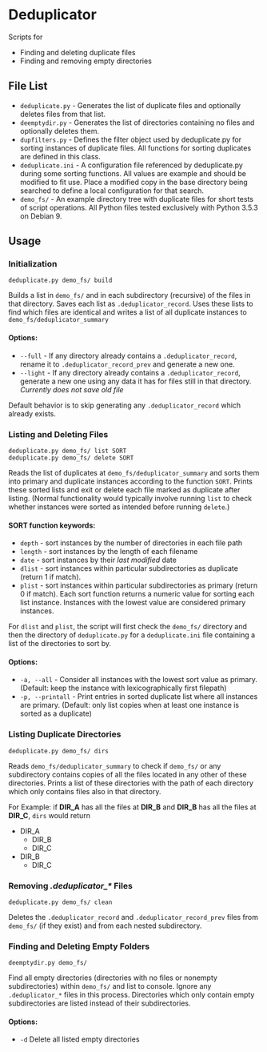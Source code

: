 # Deduplicator
Scripts for 
* Finding and deleting duplicate files
* Finding and removing empty directories

## File List
* ```deduplicate.py```
\- Generates the list of duplicate files and optionally deletes files from that list.
* ```deemptydir.py```
\- Generates the list of directories containing no files and optionally deletes them.
* ```dupfilters.py```
\- Defines the filter object used by deduplicate.py for sorting instances of duplicate files.
All functions for sorting duplicates are defined in this class.
* ```deduplicate.ini```
\- A configuration file referenced by deduplicate.py during some sorting functions. 
All values are example and should be modified to fit use.
Place a modified copy in the base directory being searched to define a local configuration for that search.
* ```demo_fs/```
\- An example directory tree with duplicate files for short tests of script operations.
All Python files tested exclusively with Python 3.5.3 on Debian 9.

## Usage
### Initialization
```
deduplicate.py demo_fs/ build
```
Builds a list in ```demo_fs/``` and in each subdirectory (recursive) of the files in that directory. 
Saves each list as ```.deduplicator_record```. Uses these lists to find which files are identical and writes a list of all duplicate instances to ```demo_fs/deduplicator_summary```
#### Options:
* ```--full``` \- If any directory already contains a ```.deduplicator_record```, rename it to ```.deduplicator_record_prev``` and generate a new one.
* ```--light``` \-  If any directory already contains a ```.deduplicator_record```, generate a new one using any data it has for files still in that directory. *Currently does not save old file*

Default behavior is to skip generating any ```.deduplicator_record``` which already exists.
### Listing and Deleting Files
```
deduplicate.py demo_fs/ list SORT
deduplicate.py demo_fs/ delete SORT
```
Reads the list of duplicates at ```demo_fs/deduplicator_summary``` and sorts them into primary and duplicate instances according to the function ```SORT```. Prints these sorted lists and exit or delete each file marked as duplicate after listing. (Normal functionality would typically involve running ```list``` to check whether instances were sorted as intended before running ```delete```.)
#### SORT function keywords:
* ```depth``` \- sort instances by the number of directories in each file path
* ```length``` \- sort instances by the length of each filename
* ```date``` \- sort instances by their *last modified* date
* ```dlist``` \- sort instances within particular subdirectories as duplicate (return 1 if match).
* ```plist``` \- sort instances within particular subdirectories as primary (return 0 if match).
Each sort function returns a numeric value for sorting each list instance. Instances with the lowest value are considered primary instances.

For ```dlist``` and ```plist```, the script will first check the ```demo_fs/``` directory and then the directory of ```deduplicate.py``` for a ```deduplicate.ini``` file containing a list of the directories to sort by.
#### Options:
* ```-a, --all``` \- Consider all instances with the lowest sort value as primary. (Default: keep the instance with lexicographically first filepath)
* ```-p, --printall``` \- Print entries in sorted duplicate list where all instances are primary. (Default: only list copies when at least one instance is sorted as a duplicate)
### Listing Duplicate Directories
```
deduplicate.py demo_fs/ dirs
```
Reads ```demo_fs/deduplicator_summary``` to check if ```demo_fs/``` or any subdirectory contains copies of all the files located in any other of these directories. Prints a list of these directories with the path of each directory which only contains files also in that directory.

For Example: if **DIR_A** has all the files at **DIR_B** and **DIR_B** has all the files at **DIR_C**, ```dirs``` would return
- DIR_A
    - DIR_B
    - DIR_C
- DIR_B
    - DIR_C
### Removing *.deduplicator_\** Files
```
deduplicate.py demo_fs/ clean
```
Deletes the ```.deduplicator_record``` and ```.deduplicator_record_prev``` files from ```demo_fs/``` (if they exist) and from each nested subdirectory.

### Finding and Deleting Empty Folders
```
deemptydir.py demo_fs/
```
Find all empty directories (directories with no files or nonempty subdirectories) within ```demo_fs/``` and list to console. Ignore any ```.deduplicator_*``` files in this process. Directories which only contain empty subdirectories are listed instead of their subdirectories. 

#### Options:
* ```-d```          Delete all listed empty directories

